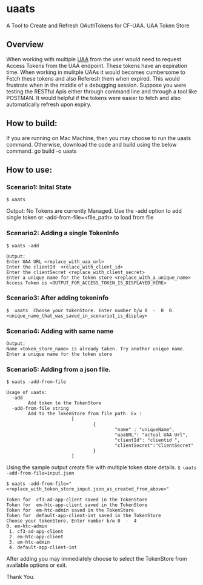 # uaats
A Tool to Create and Refresh OAuthTokens for CF-UAA. UAA Token Store

## Overview

  When working with multiple [UAA](https://docs.cloudfoundry.org/uaa/uaa-overview.html) from the user would need to request Access Tokens from the UAA endpoint. These tokens have an expiration time. When working in mulitple UAAs it would becomes cumbersome to Fetch these tokens and also Referesh them when expired. This would frustrate when in the middle of a debugging session. Suppose you were testing the RESTful Apis either through command line and through a tool like POSTMAN. It would helpful if the tokens were easier to fetch and also automatically refresh upon expiry.
  
  
## How to build:
If you are running on Mac Machine, then you may choose to run the uaats command.
Otherwise, download the code and build using the below command.
   go build -o uaats
 
## How to use:
### Scenario1: Inital State

`$ uaats`

Output:
 No Tokens are currently Managed. Use the -add option to add single token or -add-from-file=<file_path> to load from file
 
### Scenario2: Adding a single TokenInfo

`$ uaats -add `

```
Output:
Enter UAA URL <replace_with_uaa_url>
Enter the clientId  <relace_with_client_id>
Enter the clientSecret <replace_with_client_secret>
Enter a unique name for the token store <replace_with_a_unique_name>
Access Token is <OUTPUT_FOR_ACCESS_TOKEN_IS_DISPLAYED_HERE>
```


### Scenario3: After adding tokeninfo

`$  uaats 
Choose your tokenStore. Enter number b/w 0  -  0 
0. <unique_name_that_was_saved_in_scenario1_is_display>`


### Scenario4: Adding with same name
```
Output: 
Name <token_store_name> is already taken. Try another unique name. Enter a unique name for the token store
```

### Scenario5: Adding from a json file.

`$ uaats -add-from-file`


```flag needs an argument: -add-from-file
Usage of uaats:
  -add
        Add token to the TokenStore
  -add-from-file string
        Add to the TokenStore from file path. Ex :
                        [
                                {
                                        "name" : "uniqueName",
                                        "uaaURL": "actual UAA Url",
                                        "clientId": "clientid ",
                                        "clientSecret":"ClientSecret"
                                }
                        ]
 ```
                        

Using the sample output create file with multiple token store details.
 `$ uaats -add-from-file=input.json`
 
`$ uaats -add-from-file="<replace_with_token_store_input.json_as_created_from_above>"`

```Output:
Token for  cf3-ad-app-client saved in the TokenStore
Token for  em-htc-app-client saved in the TokenStore
Token for  em-htc-admin saved in the TokenStore
Token for  default-app-client-int saved in the TokenStore
Choose your tokenStore. Enter number b/w 0  -  4 
0. em-htc-admin 
 1. cf3-ad-app-client 
 2. em-htc-app-client 
 3. em-htc-admin 
 4. default-app-client-int 
 ```
 
 After adding you may immediately choose to select the TokenStore from available options or exit.
 

Thank You.
 
